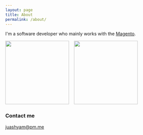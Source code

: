 ```yaml
---
layout: page
title: About
permalink: /about/
---
```


I'm a software developer who mainly works with the [Magento](https://magento.com/).

<img src="https://user-images.githubusercontent.com/13532448/123942334-a9bedd80-d9b8-11eb-8df0-b8b22ef33c6c.png" width="200">&nbsp;&nbsp;&nbsp;&nbsp;<img src="https://user-images.githubusercontent.com/13532448/123942346-ab88a100-d9b8-11eb-8ce0-7e7a6e1e9fda.png" width="200">

### Contact me

[juashyam@pm.me](mailto:juashyam@pm.me)
